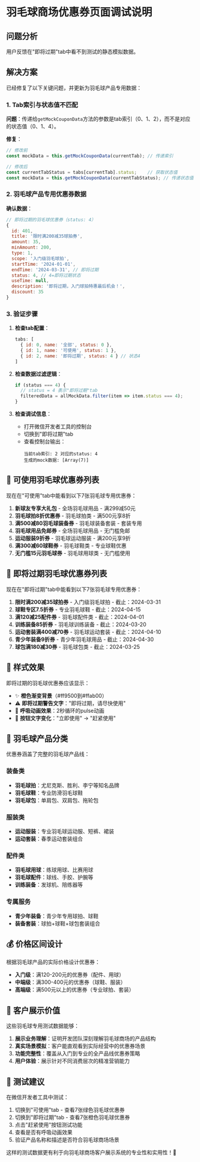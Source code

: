 # 羽毛球商场优惠券页面调试说明

## 问题分析

用户反馈在"即将过期"tab中看不到测试的静态模拟数据。

## 解决方案

已经修复了以下关键问题，并更新为羽毛球产品专用数据：

### 1. Tab索引与状态值不匹配

**问题**：传递给`getMockCouponData`方法的参数是tab索引（0、1、2），而不是对应的状态值（0、1、4）。

**修复**：
```javascript
// 修改前
const mockData = this.getMockCouponData(currentTab); // 传递索引

// 修改后  
const currentTabStatus = tabs[currentTab].status;    // 获取状态值
const mockData = this.getMockCouponData(currentTabStatus); // 传递状态值
```

### 2. 羽毛球产品专用优惠券数据

**确认数据**：
```javascript
// 即将过期的羽毛球优惠券（status: 4）
{
  id: 401,
  title: '限时满200减35球拍券',
  amount: 35,
  minAmount: 200,
  type: 1,
  scope: '入门级羽毛球拍',
  startTime: '2024-01-01',
  endTime: '2024-03-31', // 即将过期
  status: 4, // 4=即将过期状态
  useTime: null,
  description: '即将过期，入门球拍特惠最后机会！',
  discount: 35
}
```

### 3. 验证步骤

1. **检查tab配置**：
   ```javascript
   tabs: [
     { id: 0, name: '全部', status: 0 },
     { id: 1, name: '可使用', status: 1 },
     { id: 2, name: '即将过期', status: 4 } // 状态4
   ]
   ```

2. **检查数据过滤逻辑**：
   ```javascript
   if (status === 4) {
     // status = 4 表示"即将过期"tab
     filteredData = allMockData.filter(item => item.status === 4);
   }
   ```

3. **检查调试信息**：
   - 打开微信开发者工具的控制台
   - 切换到"即将过期"tab
   - 查看控制台输出：
     ```
     当前tab索引: 2 对应的status: 4
     生成的mock数据: [Array(7)]
     ```

## 🏸 可使用羽毛球优惠券列表

现在在"可使用"tab中能看到以下7张羽毛球专用优惠券：

1. **新球友专享大礼包** - 全场羽毛球用品 - 满299减50元
2. **羽毛球拍8折优惠券** - 羽毛球拍类 - 满500元享8折  
3. **满500减80羽毛球装备券** - 羽毛球装备套装 - 套装专用
4. **羽毛球用品免邮券** - 全场羽毛球用品 - 无门槛免邮
5. **运动服装9折券** - 羽毛球运动服装 - 满200元享9折
6. **满300减60球鞋券** - 羽毛球鞋类 - 专业球鞋优惠
7. **无门槛15元羽毛球券** - 羽毛球用球类 - 无门槛使用

## 🏸 即将过期羽毛球优惠券列表

现在在"即将过期"tab中能看到以下7张羽毛球专用优惠券：

1. **限时满200减35球拍券** - 入门级羽毛球拍 - 截止：2024-03-31
2. **球鞋专区7.5折券** - 专业羽毛球鞋 - 截止：2024-04-15  
3. **满120减25配件券** - 羽毛球配件类 - 截止：2024-04-01
4. **训练装备85折券** - 羽毛球训练装备 - 截止：2024-03-20
5. **运动套装满400减70券** - 羽毛球运动套装 - 截止：2024-04-10
6. **青少年装备9折券** - 青少年羽毛球用品 - 截止：2024-04-30
7. **球包满180减30券** - 羽毛球包类 - 截止：2024-03-25

## 🎨 样式效果

即将过期的羽毛球优惠券应该显示：
- ✨ **橙色渐变背景**（#ff9500到#ffab00）
- ⚠️ **即将过期警告文字**："即将过期，请尽快使用"  
- 🔔 **呼吸动画效果**：2秒循环的pulse动画
- 🚨 **按钮文字变化**："立即使用" → "赶紧使用"

## 🏸 羽毛球产品分类

优惠券涵盖了完整的羽毛球产品线：

### 装备类
- **羽毛球拍**：尤尼克斯、胜利、李宁等知名品牌
- **羽毛球鞋**：专业防滑羽毛球鞋
- **羽毛球包**：单肩包、双肩包、拖轮包

### 服装类  
- **运动服装**：专业羽毛球运动服、短裤、裙装
- **运动套装**：春季运动套装组合

### 配件类
- **羽毛球用球**：练球用球、比赛用球
- **羽毛球配件**：球线、手胶、护腕等
- **训练装备**：发球机、陪练器等

### 专属服务
- **青少年装备**：青少年专用球拍、球鞋
- **装备套装**：球拍+球鞋+球包套装组合

## 💰 价格区间设计

根据羽毛球产品的实际价格设计优惠券：
- **入门级**：满120-200元的优惠券（配件、用球）
- **中端级**：满300-400元的优惠券（球鞋、服装）
- **高端级**：满500元以上的优惠券（专业球拍、套装）

## 🎯 客户展示价值

这些羽毛球专用测试数据能够：
1. **展示业务理解**：证明开发团队深刻理解羽毛球商场的产品结构
2. **真实场景模拟**：客户能直观看到实际经营中的优惠券场景
3. **功能完整性**：覆盖从入门到专业的全产品线优惠券策略
4. **用户体验**：展示针对不同消费层次的精准营销能力

## 🧪 测试建议

在微信开发者工具中测试：
1. 切换到"可使用"tab - 查看7张绿色羽毛球优惠券
2. 切换到"即将过期"tab - 查看7张橙色羽毛球优惠券  
3. 点击"赶紧使用"按钮测试功能
4. 查看是否有呼吸动画效果
5. 验证产品名称和描述是否符合羽毛球商场场景

这样的测试数据更有利于向羽毛球商场客户展示系统的专业性和实用性！🏸 